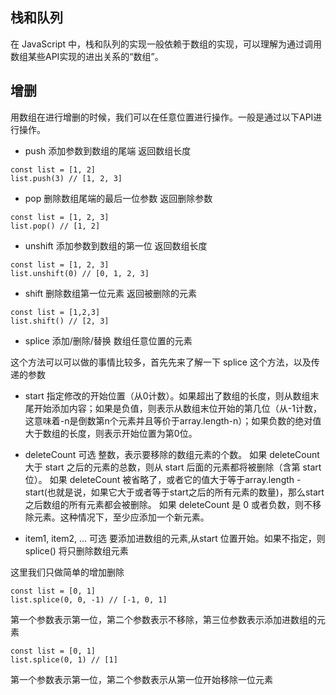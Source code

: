 ## 栈和队列

在 JavaScript 中，栈和队列的实现一般依赖于数组的实现，可以理解为通过调用数组某些API实现的进出关系的“数组”。

## 增删

用数组在进行增删的时候，我们可以在任意位置进行操作。一般是通过以下API进行操作。

+ push 添加参数到数组的尾端 返回数组长度

```
const list = [1, 2]
list.push(3) // [1, 2, 3]
```

+ pop 删除数组尾端的最后一位参数 返回删除参数

```
const list = [1, 2, 3]
list.pop() // [1, 2]
```

+ unshift 添加参数到数组的第一位 返回数组长度

```
const list = [1, 2, 3]
list.unshift(0) // [0, 1, 2, 3]
```

+ shift 删除数组第一位元素 返回被删除的元素

```
const list = [1,2,3]
list.shift() // [2, 3]
```

+ splice 添加/删除/替换 数组任意位置的元素

这个方法可以可以做的事情比较多，首先先来了解一下 splice 这个方法，以及传递的参数

+ start
指定修改的开始位置（从0计数）。如果超出了数组的长度，则从数组末尾开始添加内容；如果是负值，则表示从数组末位开始的第几位（从-1计数，这意味着-n是倒数第n个元素并且等价于array.length-n）；如果负数的绝对值大于数组的长度，则表示开始位置为第0位。

+ deleteCount 可选
整数，表示要移除的数组元素的个数。
如果 deleteCount 大于 start 之后的元素的总数，则从 start 后面的元素都将被删除（含第 start 位）。
如果 deleteCount 被省略了，或者它的值大于等于array.length - start(也就是说，如果它大于或者等于start之后的所有元素的数量)，那么start之后数组的所有元素都会被删除。
如果 deleteCount 是 0 或者负数，则不移除元素。这种情况下，至少应添加一个新元素。

+ item1, item2, ... 可选
要添加进数组的元素,从start 位置开始。如果不指定，则 splice() 将只删除数组元素

这里我们只做简单的增加删除

```
const list = [0, 1]
list.splice(0, 0, -1) // [-1, 0, 1]
```

第一个参数表示第一位，第二个参数表示不移除，第三位参数表示添加进数组的元素

```
const list = [0, 1]
list.splice(0, 1) // [1]
```

第一个参数表示第一位，第二个参数表示从第一位开始移除一位元素